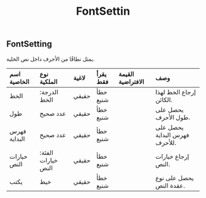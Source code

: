 ﻿---
title: FontSettin
second_title: Aspose.Cells Cloud Documen
type: docs
url: /ar/specification/model/fontsetting/
description: "Aspose.Cells مواصفات النموذج السحابي: FontSetting. تعامل بسهولة مع Excel ومستندات جداول البيانات الأخرى التي تحتوي على ميزات مثل الفتح والتوليد والتحرير والتقسيم والدمج والمقارنة والتحويل"
kwords: Excel, Office, جدول البيانات, Cloud REST API, FontSetting
weight: 50
---
## **FontSetting**

 يمثل نطاقًا من الأحرف داخل نص الخلية.

| اسم الخاصية| نوع الملكية| لاغية| يقرأ فقط| القيمة الافتراضية| وصف|
|:- |:- |:- |:- |:- |:- |
| الخط| الدرجة: الخط| حقيقي| خطأ شنيع|| إرجاع الخط لهذا الكائن.|
| طول| عدد صحيح| حقيقي| خطأ شنيع|| يحصل على طول الأحرف.|
| فهرس البداية| عدد صحيح| حقيقي| خطأ شنيع|| يحصل على فهرس البداية للأحرف.|
| خيارات النص| الفئة: خيارات النص| حقيقي| خطأ شنيع||إرجاع خيارات النص.|
| يكتب| خيط| حقيقي| خطأ شنيع|| يحصل على نوع عقدة النص.|

